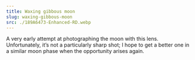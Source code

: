 ```yaml
---
title: Waxing gibbous moon
slug: waxing-gibbous-moon
src: ./189A6473-Enhanced-RD.webp
---
```


A very early attempt at photographing the moon with this lens. Unfortunately,
it’s not a particularly sharp shot; I hope to get a better one in a similar moon
phase when the opportunity arises again.
